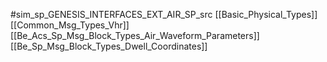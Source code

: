 #sim_sp_GENESIS_INTERFACES_EXT_AIR_SP_src
[[Basic_Physical_Types]]
[[Common_Msg_Types_Vhr]]
[[Be_Acs_Sp_Msg_Block_Types_Air_Waveform_Parameters]]
[[Be_Sp_Msg_Block_Types_Dwell_Coordinates]]
